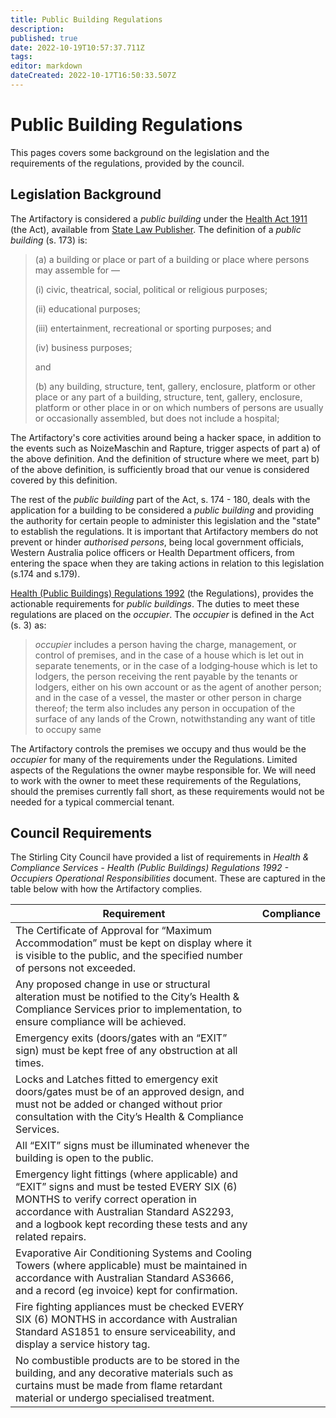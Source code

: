 ```yaml
---
title: Public Building Regulations
description: 
published: true
date: 2022-10-19T10:57:37.711Z
tags: 
editor: markdown
dateCreated: 2022-10-17T16:50:33.507Z
---
```


# Public Building Regulations

This pages covers some background on the legislation and the requirements of the regulations, provided by the council.

## Legislation Background

The Artifactory is considered a *public building* under the [Health Act 1911](http://www.slp.wa.gov.au/legislation/statutes.nsf/main_mrtitle_412_homepage.html) (the Act), available from [State Law Publisher](http://www.slp.wa.gov.au/). The definition of a *public building* (s. 173) is:

> \(a\) a building or place or part of a building or place where persons may assemble for —
>
> \(i\) civic, theatrical, social, political or religious purposes;
>
> \(ii\) educational purposes;
>
> \(iii\) entertainment, recreational or sporting purposes; and
>
> \(iv\) business purposes;
>
> and
>
> \(b\) any building, structure, tent, gallery, enclosure, platform or other place or any part of a building, structure, tent, gallery, enclosure, platform or other place in or on which numbers of persons are usually or occasionally assembled, but does not include a hospital;

The Artifactory's core activities around being a hacker space, in addition to the events such as NoizeMaschin and Rapture, trigger aspects of part a) of the above definition. And the definition of structure where we meet, part b) of the above definition, is sufficiently broad that our venue is considered covered by this definition.

The rest of the *public building* part of the Act, s. 174 - 180, deals with the application for a building to be considered a *public building* and providing the authority for certain people to administer this legislation and the "state" to establish the regulations. It is important that Artifactory members do not prevent or hinder *authorised persons*, being local government officials, Western Australia police officers or Health Department officers, from entering the space when they are taking actions in relation to this legislation (s.174 and s.179).

[Health (Public Buildings) Regulations 1992](http://www.slp.wa.gov.au/legislation/statutes.nsf/main_mrtitle_1569_homepage.html) (the Regulations), provides the actionable requirements for *public buildings*. The duties to meet these regulations are placed on the *occupier*. The *occupier* is defined in the Act (s. 3) as:

> *occupier* includes a person having the charge, management, or control of premises, and in the case of a house which is let out in separate tenements, or in the case of a lodging‑house which is let to lodgers, the person receiving the rent payable by the tenants or lodgers, either on his own account or as the agent of another person; and in the case of a vessel, the master or other person in charge thereof; the term also includes any person in occupation of the surface of any lands of the Crown, notwithstanding any want of title to occupy same

The Artifactory controls the premises we occupy and thus would be the *occupier* for many of the requirements under the Regulations. Limited aspects of the Regulations the owner maybe responsible for. We will need to work with the owner to meet these requirements of the Regulations, should the premises currently fall short, as these requirements would not be needed for a typical commercial tenant.

## Council Requirements

The Stirling City Council have provided a list of requirements in *Health & Compliance Services - Health (Public Buildings) Regulations 1992 - Occupiers Operational Responsibilities* document. These are captured in the table below with how the Artifactory complies.

| Requirement                                                                                                                                                                                                                                       | Compliance |
|---------------------------------------------------------------------------------------------------------------------------------------------------------------------------------------------------------------------------------------------------|------------|
| The Certificate of Approval for “Maximum Accommodation” must be kept on display where it is visible to the public, and the specified number of persons not exceeded.                                                                              |            |
| Any proposed change in use or structural alteration must be notified to the City’s Health & Compliance Services prior to implementation, to ensure compliance will be achieved.                                                                   |            |
| Emergency exits (doors/gates with an “EXIT” sign) must be kept free of any obstruction at all times.                                                                                                                                              |            |
| Locks and Latches fitted to emergency exit doors/gates must be of an approved design, and must not be added or changed without prior consultation with the City’s Health & Compliance Services.                                                   |            |
| All “EXIT” signs must be illuminated whenever the building is open to the public.                                                                                                                                                                 |            |
| Emergency light fittings (where applicable) and “EXIT” signs and must be tested EVERY SIX (6) MONTHS to verify correct operation in accordance with Australian Standard AS2293, and a logbook kept recording these tests and any related repairs. |            |
| Evaporative Air Conditioning Systems and Cooling Towers (where applicable) must be maintained in accordance with Australian Standard AS3666, and a record (eg invoice) kept for confirmation.                                                     |            |
| Fire fighting appliances must be checked EVERY SIX (6) MONTHS in accordance with Australian Standard AS1851 to ensure serviceability, and display a service history tag.                                                                          |            |
| No combustible products are to be stored in the building, and any decorative materials such as curtains must be made from flame retardant material or undergo specialised treatment.                                                              |            |
